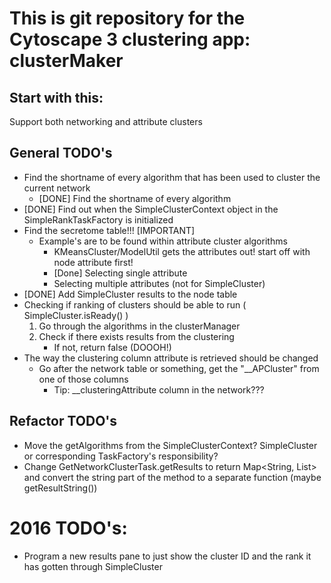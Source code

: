 # This is git repository for the Cytoscape 3 clustering app: clusterMaker

## Start with this:
Support both networking and attribute clusters

## General TODO's
- Find the shortname of every algorithm that has been used to cluster the
    current network
    - [DONE] Find the shortname of every algorithm
- [DONE] Find out when the SimpleClusterContext object in the SimpleRankTaskFactory is initialized
-  Find the secretome table!!! [IMPORTANT]
    - Example's are to be found within attribute cluster algorithms
        - KMeansCluster/ModelUtil gets the attributes out! start off with node attribute first!
        - [Done] Selecting single attribute
        - Selecting multiple attributes (not for SimpleCluster)
- [DONE] Add SimpleCluster results to the node table
- Checking if ranking of clusters should be able to run ( SimpleCluster.isReady() )
    1. Go through the algorithms in the clusterManager
    2. Check if there exists results from the clustering
        - If not, return false (DOOOH!)
- The way the clustering column attribute is retrieved should be changed
    - Go after the network table or something, get the "\_\_APCluster" from one of those columns
        - Tip: __clusteringAttribute column in the network???

## Refactor TODO's
- Move the getAlgorithms from the SimpleClusterContext? SimpleCluster or corresponding TaskFactory's responsibility?
- Change GetNetworkClusterTask.getResults to return Map<String, List<CyNode>> and convert the string part of the method
    to a separate function (maybe getResultString())

# 2016 TODO's:
- Program a new results pane to just show the cluster ID and the rank it has
  gotten through SimpleCluster
